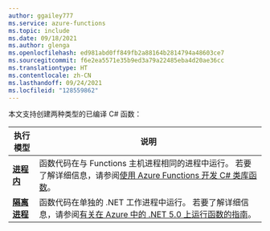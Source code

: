```yaml
---
author: ggailey777
ms.service: azure-functions
ms.topic: include
ms.date: 09/18/2021
ms.author: glenga
ms.openlocfilehash: ed981abd0ff849fb2a88164b2814794a48603ce7
ms.sourcegitcommit: f6e2ea5571e35b9ed3a79a22485eba4d20ae36cc
ms.translationtype: HT
ms.contentlocale: zh-CN
ms.lasthandoff: 09/24/2021
ms.locfileid: "128559862"
---
```

本文支持创建两种类型的已编译 C# 函数： 

| 执行模型 | 说明 |
| --- | --- |
| **[进程内](../articles/azure-functions/create-first-function-cli-csharp.md?tabs=in-process)**| 函数代码在与 Functions 主机进程相同的进程中运行。 若要了解详细信息，请参阅[使用 Azure Functions 开发 C# 类库函数](../articles/azure-functions/functions-dotnet-class-library.md)。 |
| **[隔离进程](../articles/azure-functions/create-first-function-cli-csharp.md?tabs=isolated-process)**| 函数代码在单独的 .NET 工作进程中运行。 若要了解详细信息，请参阅[有关在 Azure 中的 .NET 5.0 上运行函数的指南](../articles/azure-functions/dotnet-isolated-process-guide.md)。 |